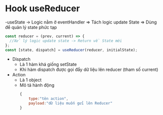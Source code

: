 # Hook useReducer

-useState -> Logic nằm ở eventHandler
=> Tách logic update State
=> Dùng để quản lý state phức tạp

```js
const reducer = (prev, current) => {
  //Xử lý logic update state -> Return về State mới
};
const [state, dispatch] = useReducer(reducer, initialState);
```

- Dispatch
  - Là 1 hàm khá giống setState
  - Khi hàm dispatch được gọi đẩy dữ liệu lên reducer (tham số current)
- Action
  - Là 1 object
  - Mô tả hành động
    ```js
    {
        type:"tên action",
        payload:"dữ liệu muốn gửi lên Reducer"
    }
    ```
